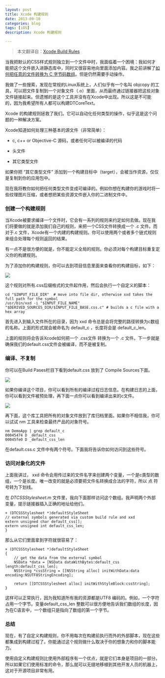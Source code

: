 ```yaml
---
layout: post
title: Xcode 构建规则
date: 2013-09-10
categories: blog
tags: [iOS]
description: Xcode 构建规则

---
```


> 本文翻译自：[Xcode Build Rules][1]

当我把默认的CSS样式规则独立到一个文件中时，我面临着一个困境：我如何才能把这个文件嵌入进静态库中，同时又很容易地向里面添加内容。我之前讲解了[如何把任意的文件转换为 C 字节码数组][2]。但是仍然需要手动操作。

我做了一些搜索，发现在常规的Linux系统上，人们似乎有一个名叫 objcopy 的工具，可以把文件复制到一个对象文件（.o）里面，从而最终通过链接器把这些对象文件链接起来。但遗憾的是这个工具并没有在Xcode中出现。所以这是不可能的，因为我希望所有人都可以构建DTCoreText。

Xcode 的构建规则拯救了我们。它可以自动化任何类型的操作，似乎这是这个问题的一种解决方案。

Xcode知道如何处理三种基本的源文件（非常简单）：

*   c, c++ or Objective-C 源码，或者任何可以被编译的代码

*   头文件

*   其它类型文件

如果你把 “其它类型文件” 添加到一个构建目标中（target），会被当作资源，仅仅是复制到你的应用包中。

现在我将教你如何把任何类型文件变成可编译的。例如你想在构建你的游戏时将一些纹理图片压缩，或者想把某些资源文件嵌入你的二进制文件中。

### 创建一个构建规则

当Xcode被要求编译一个文件时，它会有一系列的规则来约定如何去做。现在我们将要做的就是添加我们自己的规则，来把一个CSS文件转换成一个 .c 文件。而对于.c 文件，Xcode有一个内建的构建规则。你可以使用两个或者多个链式规则来组合处理每个规则返回的结果。

有一点不是很方便的就是，你不能定义全局的规则。你必须对每个构建目标重复定义你的构建规则。

为了添加你的构建规则，你可以去到项目信息里面来查看你的构建目标，如下：

![][3]

这个规则对所有.css后缀格式的文件起作用，然后会执行一个自定义的脚本：

    cd "$INPUT_FILE_DIR"  # move into file dir, otherwise xxd takes the full path for the symbol
    /usr/bin/xxd -i "$INPUT_FILE_NAME" "$DERIVED_SOURCES_DIR/$INPUT_FILE_BASE.css.c" # builds a c file with a hex array
    

首先进入到输入文件所在的目录，因为 xxd 命令总是会将完整的路径转换为c数组的名称。上面的形式就会被命名为 default_c ，长度将会是 default_c_len。

上面的规则将会告诉Xcode如何把一个 .css文件 转换为一个 .c 文件。下一步就是确保我们的default.css文件会被编译，而不是被复制。

### 编译、不复制

你可以在Build Pases栏目下看到default.css 放到了 Compile Sources下面。

![][4]

如果你编译这个项目，你可以看到所有的编译过程日志信息。在构建日志的上面，你可以看到文件被预处理，再下面一点你可以看到编译出来的c文件。

![][5]

再下面，这个库工具把所有的对象文件放到了库归档里面。如果你不相信我，你可以试试 nm 工具来检查最终产品的对象符号。

    nm DemoApp | grep default_c
    00045474 D _default_css
    00045fe0 D _default_css_len

在default.css.c 文件中有两个符号。下面我将告诉你如何访问到这些符号。

 ### 访问对象化的文件

上面我讲过， xxd 命令会用传过来的文件名字来创建两个变量，一个是c类型的数组，一个是长度。唯一改变的就是必须要把文件名转换成合法的字符，所以 点 符号转为下划线。

在 *DTCSSStylesheet.m* 文件里，我向下面那样访问这个数组。我声明两个外部变量，提示链接器插入正确的地址给他们。

    + (DTCSSStylesheet *)defaultStyleSheet
    // external symbols generated via custom build rule and xxd
    extern unsigned char default_css[];
    extern unsigned int default_css_len;
    }

那么从它们里面拿到字符就很容易了：

    + (DTCSSStylesheet *)defaultStyleSheet
    {
        // get the data from the external symbol
        NSData *data = [NSData dataWithBytes:default_css length:default_css_len];
        NSString *cssString = [[NSString alloc] initWithData:data encoding:NSUTF8StringEncoding];
 
        return [[DTCSSStylesheet alloc] initWithStyleBlock:cssString];
    }

这样可以正常执行，因为我知道所有我的资源都是UTF8 编码的。例如，一个字符占用一个字节。变量default_css_len 整数可以很方便地告诉我们数组的长度，因为在C语言中，一个数组只是指向了数组的第一个字节。

### 总结

现在，有了自定义构建规则，你不用每次在构建前执行而外的外部脚本，现在这些都集成到构建过程了。你能通过这个规则做什么取决于你的想象力和你的脚本能力。

使用自定义构建规则比使用外部程序有一个优点，就是它们本身是项目的一部分。所以如果它们使用标准的命令，那么就可以无缝地移植到其他开发人员的机器上，这对于开源项目非常有用。

 [1]: http://www.cocoanetics.com/2012/02/xcode-build-rules/
 [2]: http://www.cocoanetics.com/2010/10/embedding-binary-resources/
 [3]: /assets/images/2013/09-10-1.png
 [4]: /assets/images/2013/09-10-2.png
 [5]: /assets/images/2013/09-10-3.png